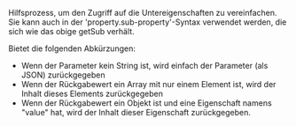 Hilfsprozess, um den Zugriff auf die Untereigenschaften zu vereinfachen.
Sie kann auch in der 'property.sub-property'-Syntax verwendet werden, die sich wie das obige getSub verhält.  

Bietet die folgenden Abkürzungen:
* Wenn der Parameter kein String ist, wird einfach der Parameter (als JSON) zurückgegeben 
* Wenn der Rückgabewert ein Array mit nur einem Element ist, wird der Inhalt dieses Elements zurückgegeben 
* Wenn der Rückgabewert ein Objekt ist und eine Eigenschaft namens "value" hat, wird der Inhalt dieser Eigenschaft zurückgegeben.
